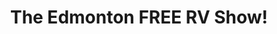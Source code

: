 ---
title: "The Edmonton FREE RV Show!"
url: /edmonton/the-edmonton-free-rv-show/
shop: Wohnwagen
---